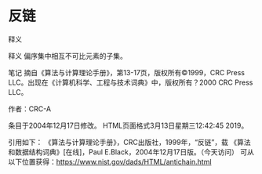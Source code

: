 # 反链


释义



释义
偏序集中相互不可比元素的子集。



笔记
摘自《算法与计算理论手册》，第13-17页，版权所有©1999，CRC Press LLC。出现在《计算机科学、工程与技术词典》中，版权所有？2000 CRC Press LLC。


作者：CRC-A







条目于2004年12月17日修改。
HTML页面格式3月13日星期三12:42:45 2019。



引用如下：
《算法与计算理论手册》，CRC出版社，1999年，“反链”，载
《算法和数据结构词典》[在线]，Paul E.Black，2004年12月17日版。（今天访问）
可从以下位置获得：https://www.nist.gov/dads/HTML/antichain.html